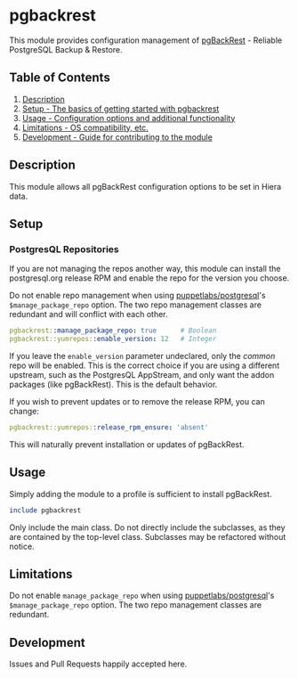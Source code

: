 # pgbackrest

This module provides configuration management of [pgBackRest](https://pgbackrest.org) - Reliable PostgreSQL Backup & Restore.

## Table of Contents

1. [Description](#description)
1. [Setup - The basics of getting started with pgbackrest](#setup)
1. [Usage - Configuration options and additional functionality](#usage)
1. [Limitations - OS compatibility, etc.](#limitations)
1. [Development - Guide for contributing to the module](#development)

## Description

This module allows all pgBackRest configuration options to be set in Hiera data.

## Setup

### PostgresQL Repositories

If you are not managing the repos another way, this module can install the postgresql.org
release RPM and enable the repo for the version you choose.

Do not enable repo management when using
  [puppetlabs/postgresql](https://forge.puppet.com/puppetlabs/postgresql)'s `$manage_package_repo` option.
The two repo management classes are redundant and will conflict with each other.

```yaml
pgbackrest::manage_package_repo: true      # Boolean
pgbackrest::yumrepos::enable_version: 12   # Integer
```

If you leave the `enable_version` parameter undeclared, only the *common* repo will be enabled.
This is the correct choice if you are using a different upstream, such as the PostgresQL AppStream,
and only want the addon packages (like pgBackRest). This is the default behavior.

If you wish to prevent updates or to remove the release RPM, you can change:

```yaml
pgbackrest::yumrepos::release_rpm_ensure: 'absent'
```

This will naturally prevent installation or updates of pgBackRest.

## Usage

Simply adding the module to a profile is sufficient to install pgBackRest.

```ruby
include pgbackrest
```

Only include the main class. Do not directly include the subclasses,
as they are contained by the top-level class. Subclasses may be refactored without notice.

## Limitations

Do not enable `manage_package_repo` when using
  [puppetlabs/postgresql](https://forge.puppet.com/puppetlabs/postgresql)'s `$manage_package_repo` option.
The two repo management classes are redundant.

## Development

Issues and Pull Requests happily accepted here.
